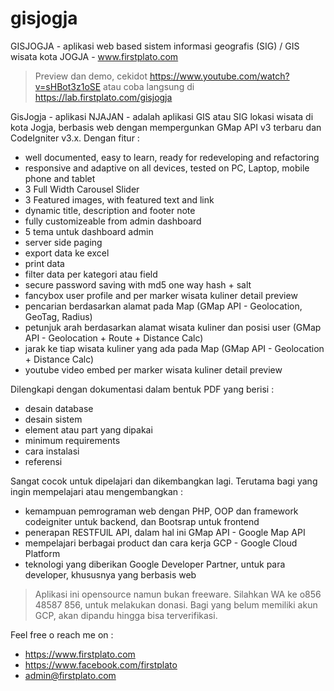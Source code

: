 # gisjogja
GISJOGJA - aplikasi web based sistem informasi geografis (SIG) / GIS wisata kota JOGJA - www.firstplato.com

> Preview dan demo, cekidot https://www.youtube.com/watch?v=sHBot3z1oSE atau coba langsung di https://lab.firstplato.com/gisjogja

GisJogja - aplikasi NJAJAN - adalah aplikasi GIS atau SIG lokasi wisata di kota Jogja, berbasis web dengan mempergunkan GMap API v3 terbaru dan CodeIgniter v3.x. Dengan fitur :
- well documented, easy to learn, ready for redeveloping and refactoring
- responsive and adaptive on all devices, tested on PC, Laptop, mobile phone and tablet
- 3 Full Width Carousel Slider
- 3 Featured images, with featured text and link
- dynamic title, description and footer note
- fully customizeable from admin dashboard
- 5 tema untuk dashboard admin
- server side paging
- export data ke excel
- print data
- filter data per kategori atau field
- secure password saving with md5 one way hash + salt
- fancybox user profile and per marker wisata kuliner detail preview
- pencarian berdasarkan alamat pada Map (GMap API - Geolocation, GeoTag, Radius)
- petunjuk arah berdasarkan alamat wisata kuliner dan posisi user (GMap API - Geolocation + Route + Distance Calc)
- jarak ke tiap wisata kuliner yang ada pada Map (GMap API - Geolocation + Distance Calc)
- youtube video embed per marker wisata kuliner detail preview

Dilengkapi dengan dokumentasi dalam bentuk PDF yang berisi :
- desain database
- desain sistem
- element atau part yang dipakai
- minimum requirements
- cara instalasi
- referensi

Sangat cocok untuk dipelajari dan dikembangkan lagi. Terutama bagi yang ingin mempelajari atau mengembangkan :
- kemampuan pemrograman web dengan PHP, OOP dan framework codeigniter untuk backend, dan Bootsrap untuk frontend
- penerapan RESTFUlL API, dalam hal ini GMap API - Google Map API
- mempelajari berbagai product dan cara kerja GCP - Google Cloud Platform
- teknologi yang diberikan Google Developer Partner, untuk para developer, khususnya yang berbasis web

> Aplikasi ini opensource namun bukan freeware. Silahkan WA ke o856 48587 856, untuk melakukan donasi. Bagi yang belum memiliki akun GCP, akan dipandu hingga bisa terverifikasi.

Feel free o reach me on :
- https://www.firstplato.com
- https://www.facebook.com/firstplato
- admin@firstplato.com
